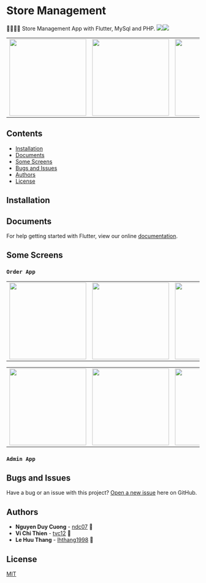 # Store Management

🍔🍟🍕🍺 Store Management App with Flutter, MySql and PHP.
![](https://img.shields.io/badge/platform-android-lightgreen.svg)![](https://img.shields.io/badge/platform-ios-lightgreen.svg)

<div style="text-align: center"><table><tr>
  <td style="text-align: center">
  <a href="https://github.com/ndc07/store-management/tree/master/order_app">
    <img src="https://user-images.githubusercontent.com/34389409/48913050-e691d200-eea9-11e8-89e7-bce901825865.png" width="200"/></a>
</td>
<td style="text-align: center">
  <a href="https://github.com/ndc07/store-management/tree/master/order_app">
<img src="https://user-images.githubusercontent.com/34389409/48913060-ebef1c80-eea9-11e8-8754-cef221812efe.png" width="200" />
  </a>
</td>
<td style="text-align: center">
  <a href="https://github.com/ndc07/store-management/tree/master/order_app">
<img src="https://user-images.githubusercontent.com/34389409/48913066-eeea0d00-eea9-11e8-8546-10091f647594.png" width="200"/>
  </a>
</td>
<td style="text-align: center">
  <a href="https://github.com/ndc07/store-management/tree/master/order_app">
<img src="https://user-images.githubusercontent.com/34389409/48913072-f1e4fd80-eea9-11e8-93e5-417afa3cc16a.png" width="200"/>
  </a>
</td>
</tr></table></div>

## Contents

* [Installation](#installation)
* [Documents](#documents)
* [Some Screens](#some-screens)
* [Bugs and Issues](#bugs-and-issues)
* [Authors](#authors)
* [License](#license)

## Installation

## Documents

For help getting started with Flutter, view our online [documentation](https://flutter.io/).

## Some Screens

### `Order App`

<div style="text-align: center"><table><tr>
  <td style="text-align: center">
  <a href="https://github.com/ndc07/store-management/tree/master/order_app">
    <img src="https://user-images.githubusercontent.com/34389409/48913030-d974e300-eea9-11e8-9a6e-042bb06ddecb.png" width="200"/></a>
</td>
<td style="text-align: center">
  <a href="https://github.com/ndc07/store-management/tree/master/order_app">
<img src="https://user-images.githubusercontent.com/34389409/48913037-dd086a00-eea9-11e8-927a-1056286dabfa.png" width="200" />
  </a>
</td>
<td style="text-align: center">
  <a href="https://github.com/ndc07/store-management/tree/master/order_app">
<img src="https://user-images.githubusercontent.com/34389409/48913050-e691d200-eea9-11e8-89e7-bce901825865.png" width="200"/>
  </a>
</td>
<td style="text-align: center">
  <a href="https://github.com/ndc07/store-management/tree/master/order_app">
<img src="https://user-images.githubusercontent.com/34389409/48913060-ebef1c80-eea9-11e8-8754-cef221812efe.png" width="200"/>
  </a>
</td>
</tr></table></div>

<div style="text-align: center"><table><tr>
  <td style="text-align: center">
  <a href="https://github.com/ndc07/store-management/tree/master/order_app">
    <img src="https://user-images.githubusercontent.com/34389409/48913066-eeea0d00-eea9-11e8-8546-10091f647594.png" width="200"/></a>
</td>
<td style="text-align: center">
  <a href="https://github.com/ndc07/store-management/tree/master/order_app">
<img src="https://user-images.githubusercontent.com/34389409/48913072-f1e4fd80-eea9-11e8-93e5-417afa3cc16a.png" width="200" />
  </a>
</td>
<td style="text-align: center">
  <a href="https://github.com/ndc07/store-management/tree/master/order_app">
<img src="https://user-images.githubusercontent.com/34389409/48913080-f7424800-eea9-11e8-955e-3df16d99ff33.png" width="200"/>
  </a>
</td>

</tr></table></div>

### `Admin App`

## Bugs and Issues

Have a bug or an issue with this project? [Open a new issue](https://github.com/ndc07/store-management/issues) here on GitHub.

## Authors

* **Nguyen Duy Cuong** - [ndc07](https://github.com/ndc07) 💎
* **Vi Chi Thien** - [tvc12](https://github.com/tvc12) 🐶
* **Le Huu Thang** - [lhthang1998](https://github.com/lhthang1998) 🐷

## License

[MIT](https://github.com/ndc07/store-management/blob/master/LICENSE)

